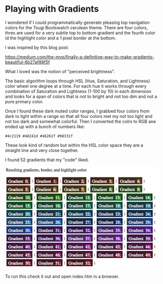 
Playing with Gradients
======================

I wondered if I could programmatically generate pleasing top navigation colors
for the Tsugi Bootswatch cerulean theme.  There are four colors, thres are used for
a very subtle top to bottom gradient and the fourth color id the highlight color
and a 1 pixel border at the bottom.

I was inspired by this blog post:

https://medium.com/the-mvp/finally-a-definitive-way-to-make-gradients-beautiful-6b27af88f5f

What I loved was the notion of "perceived brightness".

The basic algorithm loops through HSL (Hue, Saturation, and Lightness) color wheel one degree
at a time.  For each hue it works through every combination of Saturation and Lightness 
(1-100 by 10) in each dimension and looks for a span of colors that is not to bright and not too dim
and not a pure primary color.

Once I found these dark muted color ranges, I grabbed four colors from dark to light within a range
so that all four colors met my not too light and not too dark and somewhat colorful.   Then I converted
the colrs to RGB ane ended up with a bunch of numbers like:

    #4c2119 #48241d #46261f #98331f

These look kind of random but within the HSL color space they are a straight line and very close
together.

I found 52 gradients that my "code" liked.

![Gradients](https://github.com/csev/gradients/raw/master/pretty.png)

To run this check it out and open index.htm in a browser.


